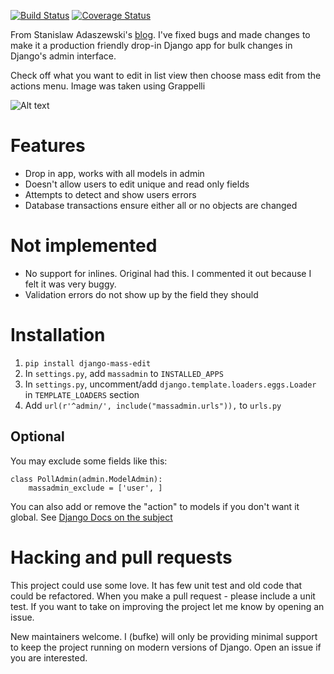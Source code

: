 [![Build Status](https://travis-ci.org/burke-software/django-mass-edit.svg?branch=master)](https://travis-ci.org/burke-software/django-mass-edit)
[![Coverage Status](https://coveralls.io/repos/burke-software/django-mass-edit/badge.svg?branch=master&service=github)](https://coveralls.io/github/burke-software/django-mass-edit?branch=master)

From Stanislaw Adaszewski's [blog](http://algoholic.eu/django-mass-change-admin-site-extension/ ). 
I've fixed bugs and made changes to make it a production friendly drop-in Django app for bulk changes in Django's 
admin interface.

Check off what you want to edit in list view then choose mass edit from the actions menu. 
Image was taken using Grappelli

![Alt text](https://raw.github.com/burke-software/django-mass-edit/master/doc/screenshot9.png)

# Features
- Drop in app, works with all models in admin
- Doesn't allow users to edit unique and read only fields
- Attempts to detect and show users errors
- Database transactions ensure either all or no objects are changed

# Not implemented
- No support for inlines. Original had this. I commented it out because I felt it was very buggy.
- Validation errors do not show up by the field they should

# Installation

1. `pip install django-mass-edit`
2. In `settings.py`, add `massadmin` to `INSTALLED_APPS`
3. In `settings.py`, uncomment/add `django.template.loaders.eggs.Loader` in `TEMPLATE_LOADERS` section
4. Add `url(r'^admin/', include("massadmin.urls")),` to `urls.py`

## Optional
You may exclude some fields like this:

    class PollAdmin(admin.ModelAdmin):
        massadmin_exclude = ['user', ]

You can also add or remove the "action" to models if you don't want it global. 
See [Django Docs on the subject](https://docs.djangoproject.com/en/dev/ref/contrib/admin/actions/#disabling-all-actions-for-a-particular-modeladmin)

# Hacking and pull requests

This project could use some love. It has few unit test and old code that could be refactored.
When you make a pull request - please include a unit test. 
If you want to take on improving the project let me know by opening an issue.

New maintainers welcome. I (bufke) will only be providing minimal support to keep the project running on modern versions of Django. Open an issue if you are interested.
